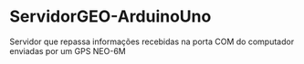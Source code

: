 # ServidorGEO-ArduinoUno
Servidor que repassa informações recebidas na porta COM do computador enviadas por um GPS NEO-6M
